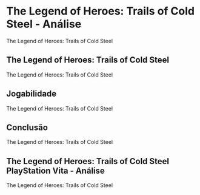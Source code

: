 ---
---

# The Legend of Heroes: Trails of Cold Steel - Análise

The Legend of Heroes: Trails of Cold Steel

## The Legend of Heroes: Trails of Cold Steel

The Legend of Heroes: Trails of Cold Steel

## Jogabilidade

The Legend of Heroes: Trails of Cold Steel

## Conclusão

The Legend of Heroes: Trails of Cold Steel

## The Legend of Heroes: Trails of Cold Steel PlayStation Vita - Análise

The Legend of Heroes: Trails of Cold Steel
